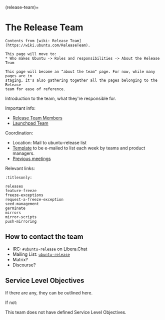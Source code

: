 (release-team)=
# The Release Team

```{note}
Contents from [wiki: Release Team](https://wiki.ubuntu.com/ReleaseTeam).

This page will move to:
* Who makes Ubuntu -> Roles and responsibilities -> About the Release Team
```

```{note}
This page will become an "about the team" page. For now, while many pages are in
staging, it's also gathering together all the pages belonging to the Release
team for ease of reference.
```

Introduction to the team, what they're responsible for.

Important info:
* [Release Team Members](https://launchpad.net/~ubuntu-release/+members#active)
* [Launchpad Team](http://launchpad.net/~ubuntu-release)

Coordination:
* Location: Mail to ubuntu-release list
* [Template](https://wiki.ubuntu.com/ReleaseTeam/Meeting/Agenda/TeamTemplate) to be e-mailed to list each week by teams and product managers.
* [Previous meetings](http://wiki.ubuntu.com/ReleaseTeam/Meeting/)

Relevant links:

```{toctree}
:titlesonly:

releases
feature-freeze
freeze-exceptions
request-a-freeze-exception
seed-management
germinate
mirrors
mirror-scripts
push-mirroring
```

## How to contact the team

* IRC: `#ubuntu-release` on Libera.Chat
* Mailing List: [`ubuntu-release`](https://lists.ubuntu.com/mailman/listinfo/ubuntu-release)
* Matrix?
* Discourse?


## Service Level Objectives

If there are any, they can be outlined here.

If not:

This team does not have defined Service Level Objectives.


